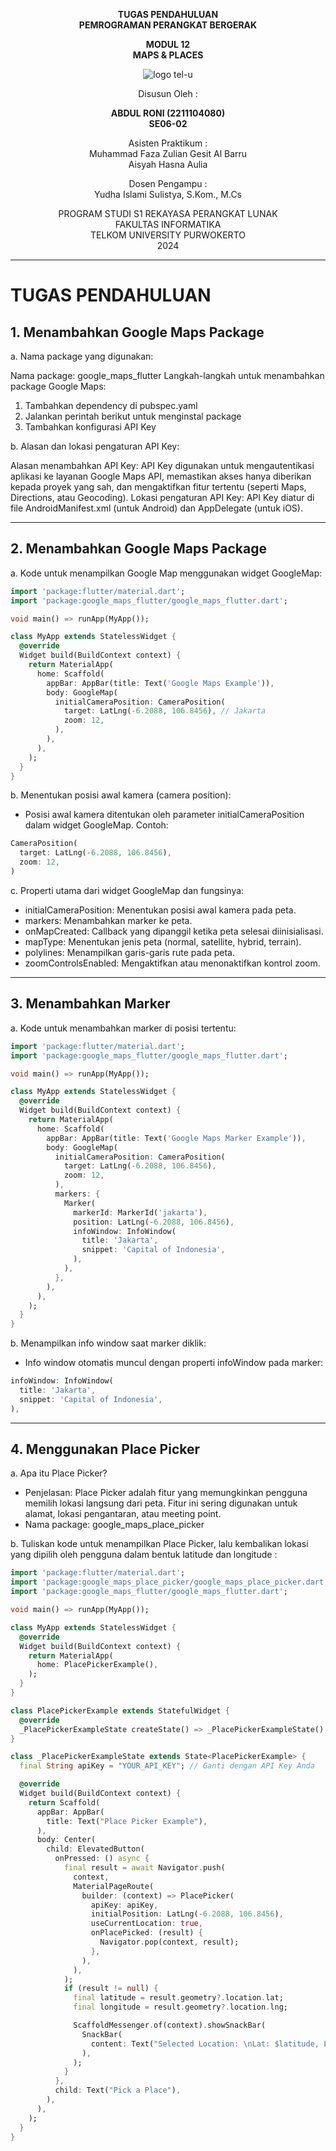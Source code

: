 <div align="center">

**TUGAS PENDAHULUAN**  
**PEMROGRAMAN PERANGKAT BERGERAK**

**MODUL 12**  
**MAPS & PLACES**

![logo tel-u](https://github.com/user-attachments/assets/3a44181d-9c92-47f6-8cf0-87755117fd99)

Disusun Oleh :

**ABDUL RONI (2211104080)**  
**SE06-02**

Asisten Praktikum :  
Muhammad Faza Zulian Gesit Al Barru  
Aisyah Hasna Aulia

Dosen Pengampu :  
Yudha Islami Sulistya, S.Kom., M.Cs

PROGRAM STUDI S1 REKAYASA PERANGKAT LUNAK  
FAKULTAS INFORMATIKA  
TELKOM UNIVERSITY PURWOKERTO  
2024

</div>

---

# TUGAS PENDAHULUAN

**1. Menambahkan Google Maps Package**
-
a. Nama package yang digunakan:

Nama package: google_maps_flutter
Langkah-langkah untuk menambahkan package Google Maps:

1. Tambahkan dependency di pubspec.yaml
2. Jalankan perintah berikut untuk menginstal package
3. Tambahkan konfigurasi API Key

b. Alasan dan lokasi pengaturan API Key:

Alasan menambahkan API Key: API Key digunakan untuk mengautentikasi aplikasi ke layanan Google Maps API, memastikan akses hanya diberikan kepada proyek yang sah, dan mengaktifkan fitur tertentu (seperti Maps, Directions, atau Geocoding).
Lokasi pengaturan API Key: API Key diatur di file AndroidManifest.xml (untuk Android) dan AppDelegate (untuk iOS).

---
**2. Menambahkan Google Maps Package**
-
a. Kode untuk menampilkan Google Map menggunakan widget GoogleMap:
```dart
import 'package:flutter/material.dart';
import 'package:google_maps_flutter/google_maps_flutter.dart';

void main() => runApp(MyApp());

class MyApp extends StatelessWidget {
  @override
  Widget build(BuildContext context) {
    return MaterialApp(
      home: Scaffold(
        appBar: AppBar(title: Text('Google Maps Example')),
        body: GoogleMap(
          initialCameraPosition: CameraPosition(
            target: LatLng(-6.2088, 106.8456), // Jakarta
            zoom: 12,
          ),
        ),
      ),
    );
  }
}

```
b. Menentukan posisi awal kamera (camera position):
- Posisi awal kamera ditentukan oleh parameter initialCameraPosition dalam widget GoogleMap. Contoh:
```dart
CameraPosition(
  target: LatLng(-6.2088, 106.8456),
  zoom: 12,
)

```

c. Properti utama dari widget GoogleMap dan fungsinya:

- initialCameraPosition: Menentukan posisi awal kamera pada peta.
- markers: Menambahkan marker ke peta.
- onMapCreated: Callback yang dipanggil ketika peta selesai diinisialisasi.
- mapType: Menentukan jenis peta (normal, satellite, hybrid, terrain).
- polylines: Menampilkan garis-garis rute pada peta.
- zoomControlsEnabled: Mengaktifkan atau menonaktifkan kontrol zoom.

---
**3. Menambahkan Marker**
-
a. Kode untuk menambahkan marker di posisi tertentu:
```dart
import 'package:flutter/material.dart';
import 'package:google_maps_flutter/google_maps_flutter.dart';

void main() => runApp(MyApp());

class MyApp extends StatelessWidget {
  @override
  Widget build(BuildContext context) {
    return MaterialApp(
      home: Scaffold(
        appBar: AppBar(title: Text('Google Maps Marker Example')),
        body: GoogleMap(
          initialCameraPosition: CameraPosition(
            target: LatLng(-6.2088, 106.8456), 
            zoom: 12,
          ),
          markers: {
            Marker(
              markerId: MarkerId('jakarta'),
              position: LatLng(-6.2088, 106.8456),
              infoWindow: InfoWindow(
                title: 'Jakarta',
                snippet: 'Capital of Indonesia',
              ),
            ),
          },
        ),
      ),
    );
  }
}

```
b. Menampilkan info window saat marker diklik:
- Info window otomatis muncul dengan properti infoWindow pada marker:
```dart
infoWindow: InfoWindow(
  title: 'Jakarta',
  snippet: 'Capital of Indonesia',
),

```
---
**4. Menggunakan Place Picker**
-
a. Apa itu Place Picker?
- Penjelasan: Place Picker adalah fitur yang memungkinkan pengguna memilih lokasi langsung dari peta. Fitur ini sering digunakan untuk alamat, lokasi pengantaran, atau meeting point.
- Nama package: google_maps_place_picker

b. Tuliskan kode untuk menampilkan Place Picker, lalu kembalikan lokasi yang
dipilih oleh pengguna dalam bentuk latitude dan longitude :
```dart
import 'package:flutter/material.dart';
import 'package:google_maps_place_picker/google_maps_place_picker.dart';
import 'package:google_maps_flutter/google_maps_flutter.dart';

void main() => runApp(MyApp());

class MyApp extends StatelessWidget {
  @override
  Widget build(BuildContext context) {
    return MaterialApp(
      home: PlacePickerExample(),
    );
  }
}

class PlacePickerExample extends StatefulWidget {
  @override
  _PlacePickerExampleState createState() => _PlacePickerExampleState();
}

class _PlacePickerExampleState extends State<PlacePickerExample> {
  final String apiKey = "YOUR_API_KEY"; // Ganti dengan API Key Anda

  @override
  Widget build(BuildContext context) {
    return Scaffold(
      appBar: AppBar(
        title: Text("Place Picker Example"),
      ),
      body: Center(
        child: ElevatedButton(
          onPressed: () async {
            final result = await Navigator.push(
              context,
              MaterialPageRoute(
                builder: (context) => PlacePicker(
                  apiKey: apiKey,
                  initialPosition: LatLng(-6.2088, 106.8456), 
                  useCurrentLocation: true,
                  onPlacePicked: (result) {
                    Navigator.pop(context, result);
                  },
                ),
              ),
            );
            if (result != null) {
              final latitude = result.geometry?.location.lat;
              final longitude = result.geometry?.location.lng;

              ScaffoldMessenger.of(context).showSnackBar(
                SnackBar(
                  content: Text("Selected Location: \nLat: $latitude, Lng: $longitude"),
                ),
              );
            }
          },
          child: Text("Pick a Place"),
        ),
      ),
    );
  }
}


```
